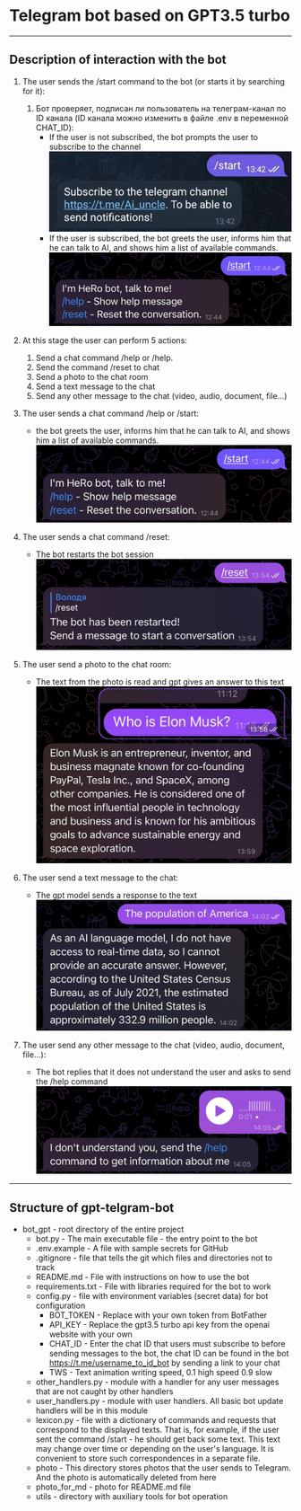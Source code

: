# Telegram bot based on GPT3.5 turbo

---

## Description of interaction with the bot
1. The user sends the /start command to the bot (or starts it by searching for it):
    1. Бот проверяет, подписан ли пользователь на телеграм-канал по ID канала (ID канала можно изменить в файле .env в переменной CHAT_ID):
        * If the user is not subscribed, the bot prompts the user to subscribe to the channel 
        ![not subscribed](photo_for_md/photo_2023-05-19_13-45-44.jpg)
        * If the user is subscribed, the bot greets the user, informs him that he can talk to AI, and shows him a list of available commands.
        ![subscribed](photo_for_md/photo_2023-05-19_13-45-50.jpg)
    
2. At this stage the user can perform 5 actions:
   1. Send a chat command /help or /help.
   2. Send the command /reset to chat
   3. Send a photo to the chat room
   4. Send a text message to the chat 
   5. Send any other message to the chat (video, audio, document, file...)
3. The user sends a chat command /help or /start:
    * the bot greets the user, informs him that he can talk to AI, and shows him a list of available commands.
    ![subscribed](photo_for_md/photo_2023-05-19_13-45-50.jpg)
4. The user sends a chat command /reset:
    * The bot restarts the bot session
    ![restarts the bot session](photo_for_md/photo_2023-05-19_13-54-53.jpg)
5.  The user send a photo to the chat room:
    * The text from the photo is read and gpt gives an answer to this text
    ![answer to the photo](photo_for_md/photo_2023-05-19_14-00-21.jpg)
6. The user send a text message to the chat:
    * The gpt model sends a response to the text
    ![response to the text](photo_for_md/photo_2023-05-19_14-02-39.jpg)
7. The user send any other message to the chat (video, audio, document, file...):
    * The bot replies that it does not understand the user and asks to send the /help command
    ![not understand the user](photo_for_md/photo_2023-05-19_14-05-48.jpg)


---

## Structure of gpt-telgram-bot

* bot_gpt - root directory of the entire project
    * bot.py - The main executable file - the entry point to the bot
    * .env.example - A file with sample secrets for GitHub
    * .gitignore - file that tells the git which files and directories not to track
    * README.md - File with instructions on how to use the bot
    * requirements.txt - File with libraries required for the bot to work
    * config.py - file with environment variables (secret data) for bot configuration
      * BOT_TOKEN - Replace with your own token from BotFather
      * API_KEY - Replace the gpt3.5 turbo api key from the openai website with your own 
      * CHAT_ID - Enter the chat ID that users must subscribe to before sending messages to the bot, the chat ID can be found in the bot https://t.me/username_to_id_bot by sending a link to your chat
      * TWS - Text animation writing speed, 0.1 high speed 0.9 slow
    * other_handlers.py - module with a handler for any user messages that are not caught by other handlers
    * user_handlers.py - module with user handlers. All basic bot update handlers will be in this module
    * lexicon.py - file with a dictionary of commands and requests that correspond to the displayed texts. That is, for example, if the user sent the command /start - he should get back some text. This text may change over time or depending on the user's language. It is convenient to store such correspondences in a separate file.
    * photo - This directory stores photos that the user sends to Telegram. And the photo is automatically deleted from here
    * photo_for_md - photo for README.md file
    * utils - directory with auxiliary tools for bot operation

